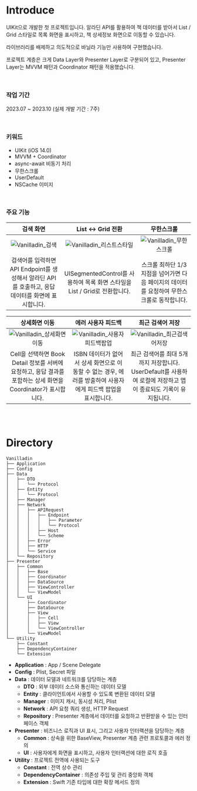 # Introduce

UIKit으로 개발한 첫 프로젝트입니다. 알라딘 API를 활용하여 책 데이터를 받아서 List / Grid 스타일로 목록 화면을 표시하고, 책 상세정보 화면으로 이동할 수 있습니다.

라이브러리를 배제하고 의도적으로 바닐라 기능만 사용하여 구현했습니다.

프로젝트 계층은 크게 Data Layer와 Presenter Layer로 구분되어 있고, Presenter Layer는 MVVM 패턴과 Coordinator 패턴을 적용했습니다.

<br>

### 작업 기간

2023.07 ~ 2023.10 (실제 개발 기간 : 7주)

<br>

### 키워드

- UIKit (iOS 14.0)
- MVVM + Coordinator
- async-await 비동기 처리
- 무한스크롤
- UserDefault
- NSCache 이미지

<br>

### 주요 기능

| **검색 화면** | **List ↔ Grid 전환** | **무한스크롤** |
|:----------------:|:-------------------------:|:----------------:|
| ![Vanilladin_검색](https://github.com/wontaeyoung/Vanilladin/assets/45925685/c8334f34-7362-4ac7-ad84-bd882f6fb01f) | ![Vanilladin_리스트스타일](https://github.com/wontaeyoung/Vanilladin/assets/45925685/83eae6ba-75f2-4a80-8086-07be0ed43857) | ![Vanilladin_무한스크롤](https://github.com/wontaeyoung/Vanilladin/assets/45925685/9db3f057-6707-4d4f-8b5b-3cfab0223244) |
| 검색어를 입력하면 API Endpoint를 생성해서 알라딘 API를 호출하고, 응답 데이터를 화면에 표시합니다. | UISegmentedControl를 사용하여 목록 화면 스타일을 List / Grid로 전환합니다. | 스크롤 최하단 1/3 지점을 넘어가면 다음 페이지의 데이터를 요청하여 무한스크롤로 동작합니다. |

| **상세화면 이동** | **에러 사용자 피드백** | **최근 검색어 저장** |
|:----------------:|:-------------------------:|:----------------:|
| ![Vanilladin_상세화면이동](https://github.com/wontaeyoung/Vanilladin/assets/45925685/304764b4-b15e-4205-ad67-3df334b0e1c0) | ![Vanilladin_사용자피드백팝업](https://github.com/wontaeyoung/Vanilladin/assets/45925685/9e95036d-6404-4a39-b506-ae8f41d09fe7) | ![Vanilladin_최근검색어저장](https://github.com/wontaeyoung/Vanilladin/assets/45925685/0735666b-3b7a-467d-a988-2f713f28846f) |
| Cell을 선택하면 Book Detail 정보를 서버에 요청하고, 응답 결과를 포함하는 상세 화면을 Coordinator가 표시합니다. | ISBN 데이터가 없어서 상세 화면으로 이동할 수 없는 경우, 에러를 방출하여 사용자에게 피드백 팝업을 표시합니다. | 최근 검색어를 최대 5개까지 저장합니다. UserDefault를 사용하여 로컬에 저장하고 앱이 종료되도 기록이 유지됩니다. |

<br><br>

# Directory

```
Vanilladin
├── Application
├── Config
├── Data
│   ├── DTO
│   │   └── Protocol
│   ├── Entity
│   │   └── Protocol
│   ├── Manager
│   ├── Network
│   │   ├── APIRequest
│   │   │   ├── Endpoint
│   │   │   │   ├── Parameter
│   │   │   │   └── Protocol
│   │   │   ├── Host
│   │   │   └── Scheme
│   │   ├── Error
│   │   ├── HTTP
│   │   └── Service
│   └── Repository
├── Presenter
│   ├── Common
│   │   ├── Base
│   │   ├── Coordinator
│   │   ├── DataSource
│   │   ├── ViewController
│   │   └── ViewModel
│   └── UI
│       ├── Coordinator
│       ├── DataSource
│       ├── View
│       │   ├── Cell
│       │   ├── View
│       │   └── ViewController
│       └── ViewModel
└── Utility
    ├── Constant
    ├── DependencyContainer
    └── Extension

```

- **Application** : App / Scene Delegate
- **Config** : Plist, Secret 파일
- **Data** : 데이터 모델과 네트워크를 담당하는 계층
  - **DTO** : 외부 데이터 소스와 통신하는 데이터 모델
  - **Entity** : 클라이언트에서 사용할 수 있도록 변환된 데이터 모델
  - **Manager** : 이미지 캐시, 동시성 처리, Plist
  - **Network** : API 요청 쿼리 생성, HTTP Request
  - **Repository** : Presenter 계층에서 데이터를 요청하고 반환받을 수 있는 인터페이스 객체
- **Presenter** : 비즈니스 로직과 UI 표시, 그리고 사용자 인터랙션을 담당하는 계층
  - **Common** : 상속을 위한 BaseView, Presenter 계층 관련 프로토콜과 에러 정의
  - **UI** : 사용자에게 화면을 표시하고, 사용자 인터랙션에 대한 로직 호출
- **Utility** : 프로젝트 전역에 사용되는 도구
  - **Constant** : 전역 상수 관리
  - **DependencyContainer** : 의존성 주입 및 관리 중앙화 객체
  - **Extension** : Swift 기존 타입에 대한 확장 메서드 정의

